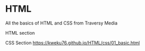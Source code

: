 # HTML
All the basics of HTML and CSS from Traversy Media

HTML section

CSS Section
https://kweku76.github.io/HTML/css/01_basic.html
